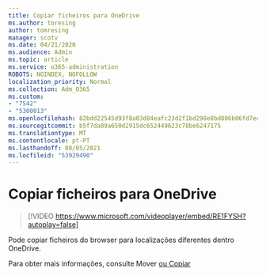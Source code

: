 ```yaml
---
title: Copiar ficheiros para OneDrive
ms.author: toresing
author: tomresing
manager: scotv
ms.date: 04/21/2020
ms.audience: Admin
ms.topic: article
ms.service: o365-administration
ROBOTS: NOINDEX, NOFOLLOW
localization_priority: Normal
ms.collection: Adm_O365
ms.custom:
- "7542"
- "5300013"
ms.openlocfilehash: 82bdd22545d93f8a03d84eafc23d2f1bd298e8bd806b06fd7ec9450943bcfb8d
ms.sourcegitcommit: b5f7da89a650d2915dc652449623c78be6247175
ms.translationtype: MT
ms.contentlocale: pt-PT
ms.lasthandoff: 08/05/2021
ms.locfileid: "53929490"
---
```

# <a name="copy-files-to-onedrive"></a>Copiar ficheiros para OneDrive

> [!VIDEO https://www.microsoft.com/videoplayer/embed/RE1FYSH?autoplay=false]

Pode copiar ficheiros do browser para localizações diferentes dentro OneDrive.

Para obter mais informações, consulte Mover [ou Copiar](https://support.microsoft.com/office/00e2f483-4df3-46be-a861-1f5f0c1a87bc)
